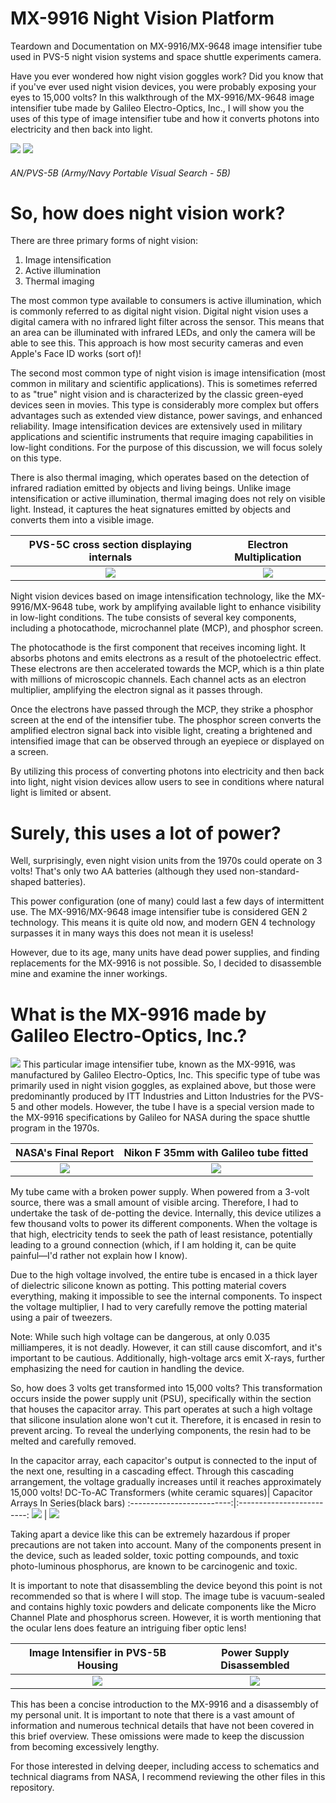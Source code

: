 # MX-9916 Night Vision Platform

Teardown and Documentation on MX-9916/MX-9648 image intensifier tube used in PVS-5 night vision systems and space shuttle experiments camera.

Have you ever wondered how night vision goggles work? Did you know that if you've ever used night vision devices, you were probably exposing your eyes to 15,000 volts? In this walkthrough of the MX-9916/MX-9648 image intensifier tube made by Galileo Electro-Optics, Inc., I will show you the uses of this type of image intensifier tube and how it converts photons into electricity and then back into light.

![](https://github.com/ComputerFish/MX-9916/assets/52689119/c2b6c8c6-1255-47ab-9fef-63892523c5e0)
![](https://github.com/ComputerFish/MX-9916/assets/52689119/a1bc5a5e-af69-4193-9b55-6be7498fab28)
###### *AN/PVS-5B (Army/Navy Portable Visual Search - 5B)*

# So, how does night vision work?

There are three primary forms of night vision:
1. Image intensification
2. Active illumination
3. Thermal imaging
  
The most common type available to consumers is active illumination, which is commonly referred to as digital night vision. Digital night vision uses a digital camera with no infrared light filter across the sensor. This means that an area can be illuminated with infrared LEDs, and only the camera will be able to see this. This approach is how most security cameras and even Apple's Face ID works (sort of)!

The second most common type of night vision is image intensification (most common in military and scientific applications). This is sometimes referred to as "true" night vision and is characterized by the classic green-eyed devices seen in movies. This type is considerably more complex but offers advantages such as extended view distance, power savings, and enhanced reliability. Image intensification devices are extensively used in military applications and scientific instruments that require imaging capabilities in low-light conditions. For the purpose of this discussion, we will focus solely on this type.

There is also thermal imaging, which operates based on the detection of infrared radiation emitted by objects and living beings. Unlike image intensification or active illumination, thermal imaging does not rely on visible light. Instead, it captures the heat signatures emitted by objects and converts them into a visible image.

PVS-5C cross section displaying internals |  Electron Multiplication 
:-------------------------:|:-------------------------:
![](https://github.com/ComputerFish/MX-9916/assets/52689119/1664f68c-7bd2-4bcb-87c8-a1f0a7860ce1)  |  ![](https://github.com/ComputerFish/MX-9916/assets/52689119/d2b7d9bb-88fa-4f91-a0da-a19299386c5c)

Night vision devices based on image intensification technology, like the MX-9916/MX-9648 tube, work by amplifying available light to enhance visibility in low-light conditions. The tube consists of several key components, including a photocathode, microchannel plate (MCP), and phosphor screen.

The photocathode is the first component that receives incoming light. It absorbs photons and emits electrons as a result of the photoelectric effect. These electrons are then accelerated towards the MCP, which is a thin plate with millions of microscopic channels. Each channel acts as an electron multiplier, amplifying the electron signal as it passes through.

Once the electrons have passed through the MCP, they strike a phosphor screen at the end of the intensifier tube. The phosphor screen converts the amplified electron signal back into visible light, creating a brightened and intensified image that can be observed through an eyepiece or displayed on a screen.

By utilizing this process of converting photons into electricity and then back into light, night vision devices allow users to see in conditions where natural light is limited or absent.


# Surely, this uses a lot of power?

Well, surprisingly, even night vision units from the 1970s could operate on 3 volts! That's only two AA batteries (although they used non-standard-shaped batteries).

This power configuration (one of many) could last a few days of intermittent use. The MX-9916/MX-9648 image intensifier tube is considered GEN 2 technology. This means it is quite old now, and modern GEN 4 technology surpasses it in many ways this does not mean it is useless!

However, due to its age, many units have dead power supplies, and finding replacements for the MX-9916 is not possible. So, I decided to disassemble mine and examine the inner workings.

# What is the MX-9916 made by Galileo Electro-Optics, Inc.?
![](https://i.imgur.com/jNUwAyu.jpg)
This particular image intensifier tube, known as the MX-9916, was manufactured by Galileo Electro-Optics, Inc. This specific type of tube was primarily used in night vision goggles, as explained above, but those were predominantly produced by ITT Industries and Litton Industries for the PVS-5 and other models. However, the tube I have is a special version made to the MX-9916 specifications by Galileo for NASA during the space shuttle program in the 1970s.


NASA's Final Report|  Nikon F 35mm with Galileo tube fitted
:-------------------------:|:-------------------------:
![](https://github.com/ComputerFish/MX-9916/assets/52689119/756742d9-5366-44de-941a-e6ef86771331)  |  ![](https://github.com/ComputerFish/MX-9916/assets/52689119/57497614-a740-4d1f-9569-87f1c2b8b699)

My tube came with a broken power supply. When powered from a 3-volt source, there was a small amount of visible arcing. Therefore, I had to undertake the task of de-potting the device. Internally, this device utilizes a few thousand volts to power its different components. When the voltage is that high, electricity tends to seek the path of least resistance, potentially leading to a ground connection (which, if I am holding it, can be quite painful—I'd rather not explain how I know).

Due to the high voltage involved, the entire tube is encased in a thick layer of dielectric silicone known as potting. This potting material covers everything, making it impossible to see the internal components. To inspect the voltage multiplier, I had to very carefully remove the potting material using a pair of tweezers.

Note: While such high voltage can be dangerous, at only 0.035 milliamperes, it is not deadly. However, it can still cause discomfort, and it's important to be cautious. Additionally, high-voltage arcs emit X-rays, further emphasizing the need for caution in handling the device.

So, how does 3 volts get transformed into 15,000 volts? This transformation occurs inside the power supply unit (PSU), specifically within the section that houses the capacitor array. This part operates at such a high voltage that silicone insulation alone won't cut it. Therefore, it is encased in resin to prevent arcing. To reveal the underlying components, the resin had to be melted and carefully removed.

In the capacitor array, each capacitor's output is connected to the input of the next one, resulting in a cascading effect. Through this cascading arrangement, the voltage gradually increases until it reaches approximately 15,000 volts!
DC-To-AC Transformers (white ceramic squares)|  Capacitor Arrays In Series(black bars)
:-------------------------:|:-------------------------:
![](https://github.com/ComputerFish/MX-9916-Night-Vision/assets/52689119/dddd5784-b9ad-4527-9234-9cd9eec1914c)  |  ![](https://github.com/ComputerFish/MX-9916-Night-Vision/assets/52689119/35ae8f9f-cc5d-4f7e-9cba-ed5873fbb447)

Taking apart a device like this can be extremely hazardous if proper precautions are not taken into account. Many of the components present in the device, such as leaded solder, toxic potting compounds, and toxic photo-luminous phosphorus, are known to be carcinogenic and toxic.

It is important to note that disassembling the device beyond this point is not recommended so that is where I will stop. The image tube is vacuum-sealed and contains highly toxic powders and delicate components like the Micro Channel Plate and phosphorus screen. However, it is worth mentioning that the ocular lens does feature an intriguing fiber optic lens!

Image Intensifier in PVS-5B Housing|  Power Supply Disassembled
:-------------------------:|:-------------------------:
![](https://github.com/ComputerFish/MX-9916-Night-Vision/assets/52689119/fedc2d23-96e7-461a-a54b-4dcdb53b68fe)  |  ![](https://github.com/ComputerFish/MX-9916-Night-Vision/assets/52689119/46ba9d97-69f3-4d12-a121-e84284a7511b)

This has been a concise introduction to the MX-9916 and a disassembly of my personal unit. It is important to note that there is a vast amount of information and numerous technical details that have not been covered in this brief overview. These omissions were made to keep the discussion from becoming excessively lengthy.

For those interested in delving deeper, including access to schematics and technical diagrams from NASA, I recommend reviewing the other files in this repository.
